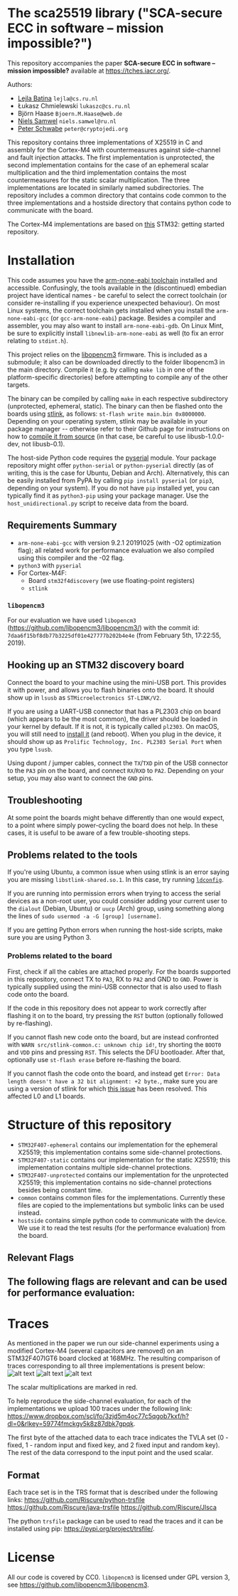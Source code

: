 # The sca25519 library ("SCA-secure ECC in software – mission impossible?")

This repository accompanies the paper **SCA-secure ECC in software – mission impossible?** available at https://tches.iacr.org/.

Authors:
- [Lejla Batina](https://www.cs.ru.nl/~lejla/) `lejla@cs.ru.nl`
- Łukasz Chmielewski `lukaszc@cs.ru.nl`
- Björn Haase `Bjoern.M.Haase@web.de`
- [Niels Samwel](https://nielssamwel.nl/) `niels.samwel@ru.nl`
- [Peter Schwabe](https://cryptojedi.org/peter/index.shtml) `peter@cryptojedi.org`

This repository contains three implementations of X25519 in C and assembly for the Cortex-M4 with countermeasures against side-channel and fault injection attacks. The first implementation is unprotected, the second implementation contains for the case of an ephemeral scalar multiplication and the third implementation contains the most countermeasures for the static scalar multiplication. The three implementations are located in similarly named subdirectories. The repository includes a common directory that contains code common to the three implementations and a hostside directory that contains python code to communicate with the board.

The Cortex-M4 implementations are based on [this](https://github.com/joostrijneveld/STM32-getting-started) STM32: getting started repository.

# Installation

This code assumes you have the [arm-none-eabi toolchain](https://launchpad.net/gcc-arm-embedded) installed and accessible. Confusingly, the tools available in the (discontinued) embedian project have identical names - be careful to select the correct toolchain (or consider re-installing if you experience unexpected behaviour). On most Linux systems, the correct toolchain gets installed when you install the `arm-none-eabi-gcc` (or `gcc-arm-none-eabi`) package. Besides a compiler and assembler, you may also want to install `arm-none-eabi-gdb`. On Linux Mint, be sure to explicitly install `libnewlib-arm-none-eabi` as well (to fix an error relating to `stdint.h`).

This project relies on the [libopencm3](https://github.com/libopencm3/libopencm3/) firmware. This is included as a submodule; it also can be downloaded directly to the folder libopencm3 in the main directory. Compile it (e.g. by calling `make lib` in one of the platform-specific directories) before attempting to compile any of the other targets.

The binary can be compiled by calling `make` in each respective subdirectory (unprotected, ephemeral, static). The binary can then be flashed onto the boards using [stlink](https://github.com/texane/stlink), as follows: `st-flash write main.bin 0x8000000`. Depending on your operating system, stlink may be available in your package manager -- otherwise refer to their Github page for instructions on how to [compile it from source](https://github.com/texane/stlink/blob/master/doc/compiling.md) (in that case, be careful to use libusb-1.0.0-dev, not libusb-0.1).

The host-side Python code requires the [pyserial](https://github.com/pyserial/pyserial) module. Your package repository might offer `python-serial` or `python-pyserial` directly (as of writing, this is the case for Ubuntu, Debian and Arch). Alternatively, this can be easily installed from PyPA by calling `pip install pyserial` (or `pip3`, depending on your system). If you do not have `pip` installed yet, you can typically find it as `python3-pip` using your package manager. Use the `host_unidirectional.py` script to receive data from the board.

## Requirements Summary
- `arm-none-eabi-gcc` with version 9.2.1 20191025 (with -O2 optimization flag); all related work for performance evaluation we also compiled using this compiler and the -02 flag. 
- `python3` with `pyserial`
- For Cortex-M4F:
    - Board `stm32f4discovery` (we use floating-point registers)
    - `stlink`

### `libopencm3`
For our evaluation we have used `libopencm3` (https://github.com/libopencm3/libopencm3/) with the commit id: `7daa6f15bf8db77b3225df01e427777b202b4e4e` (from February 5th, 17:22:55, 2019).

## Hooking up an STM32 discovery board

Connect the board to your machine using the mini-USB port. This provides it with power, and allows you to flash binaries onto the board. It should show up in `lsusb` as `STMicroelectronics ST-LINK/V2`.

If you are using a UART-USB connector that has a PL2303 chip on board (which appears to be the most common), the driver should be loaded in your kernel by default. If it is not, it is typically called `pl2303`. On macOS, you will still need to [install it](http://www.prolific.com.tw/US/ShowProduct.aspx?p_id=229&pcid=41) (and reboot). When you plug in the device, it should show up as `Prolific Technology, Inc. PL2303 Serial Port` when you type `lsusb`.

Using dupont / jumper cables, connect the `TX`/`TXD` pin of the USB connector to the `PA3` pin on the board, and connect `RX`/`RXD` to `PA2`. Depending on your setup, you may also want to connect the `GND` pins.

## Troubleshooting

At some point the boards might behave differently than one would expect, to a point where simply power-cycling the board does not help. In these cases, it is useful to be aware of a few trouble-shooting steps.

## Problems related to the tools

If you're using Ubuntu, a common issue when using stlink is an error saying you are missing `libstlink-shared.so.1`. In this case, try running [`ldconfig`](https://github.com/texane/stlink/blob/master/doc/compiling.md#fixing-cannot-open-shared-object-file).

If you are running into permission errors when trying to access the serial devices as a non-root user, you could consider adding your current user to the `dialout` (Debian, Ubuntu) or `uucp` (Arch) group, using something along the lines of `sudo usermod -a -G [group] [username]`.

If you are getting Python errors when running the host-side scripts, make sure you are using Python 3.

### Problems related to the board

First, check if all the cables are attached properly. For the boards supported in this repository, connect TX to `PA3`, RX to `PA2` and GND to `GND`. Power is typically supplied using the mini-USB connector that is also used to flash code onto the board.

If the code in this repository does not appear to work correctly after flashing it on to the board, try pressing the `RST` button (optionally followed by re-flashing).

If you cannot flash new code onto the board, but are instead confronted with `WARN src/stlink-common.c: unknown chip id!`, try shorting the `BOOT0` and `VDD` pins and pressing `RST`. This selects the DFU bootloader. After that, optionally use `st-flash erase` before re-flashing the board.

If you cannot flash the code onto the board, and instead get `Error: Data length doesn't have a 32 bit alignment: +2 byte.`, make sure you are using a version of stlink for which [this issue](https://github.com/texane/stlink/issues/390) has been resolved. This affected L0 and L1 boards.

# Structure of this repository
- `STM32F407-ephemeral` contains our implementation for the ephemeral X25519; this implementation contains some side-channel protections.
- `STM32F407-static` contains our implementation for the static X25519; this implementation contains multiple side-channel protections.
- `STM32F407-unprotected` contains our implementation for the unprotected X25519; this implementation contains no side-channel protections besides being constant time.
- `common` contains common files for the implementations. Currently these files are copied to the implementations but symbolic links can be used instead. 
- `hostside` contains simple python code to communicate with the device. We use it to read the test results (for the performance evaluation) from the board. 

## Relevant Flags

The following flags are relevant and can be used for performance evaluation: 
-

# Traces

As mentioned in the paper we run our side-channel experiments using a modified Cortex-M4 (several capacitors are removed) on an STM32F407IGT6 board clocked at 168MHz. 
The resulting comparison of traces corresponding to all three implementations is present below: 
![alt text](https://github.com/sca-secure-library-sca25519/sca25519/blob/main/figs/EphemeralSM_mark2.png?raw=true "Ephemeral Implementation")
![alt text](https://github.com/sca-secure-library-sca25519/sca25519/blob/main/figs/StaticSM_mark2.png?raw=true "Static Implementation")
![alt text](https://github.com/sca-secure-library-sca25519/sca25519/blob/main/figs/UnprotectedSM_mark2.png?raw=true "Unprotected Implementation")


The scalar multiplications are marked in red. 

To help reproduce the side-channel evaluation, for each of the implementations we upload 100 traces under the following link: https://www.dropbox.com/scl/fo/3zjd5m4oc77c5qgob7kxf/h?dl=0&rlkey=59774fmckgv5k8z87dbk7gpqk.

The first byte of the attached data to each trace indicates the TVLA set (0 - fixed, 1 - random input and fixed key, and 2 fixed input and random key). The rest of the data correspond to the input point and the used scalar. 

## Format

Each trace set is in the TRS format that is described under the following links:
https://github.com/Riscure/python-trsfile
https://github.com/Riscure/java-trsfile
https://github.com/Riscure/Jlsca 

The python `trsfile` package can be used to read the traces and it can be installed using pip: https://pypi.org/project/trsfile/. 

# License
All our code is covered by CC0. `libopencm3` is licensed under GPL version 3, see https://github.com/libopencm3/libopencm3.

